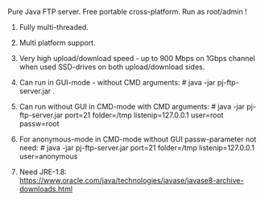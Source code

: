 Pure Java FTP server. Free portable cross-platform. Run as root/admin !

1) Fully multi-threaded.

2) Multi platform support.

3) Very high upload/download speed - up to 900 Mbps on 1Gbps channel when used SSD-drives on both upload/download sides.

4) Can run in GUI-mode - without CMD arguments: 
        # java -jar pj-ftp-server.jar .

5) Can run without GUI in CMD-mode with CMD arguments: 
        # java -jar pj-ftp-server.jar port=21 folder=/tmp listenip=127.0.0.1 user=root passw=root 

6) For anonymous-mode in CMD-mode without GUI passw-parameter not need: 
        # java -jar pj-ftp-server.jar port=21 folder=/tmp listenip=127.0.0.1 user=anonymous 

7) Need JRE-1.8:  
https://www.oracle.com/java/technologies/javase/javase8-archive-downloads.html
